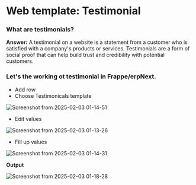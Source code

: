 # Web template: Testimonial

### What are testimonials?

**Answer:** A testimonial on a website is a statement from a customer who is satisfied with a company's products or
services. Testimonials are a form of social proof that can help build trust and credibility with potential customers. 

### Let's the working ot testimonial in Frappe/erpNext.

* Add row
* Choose Testimonicals template

![Screenshot from 2025-02-03 01-14-51](https://github.com/user-attachments/assets/98aa7aba-5217-46eb-91ac-4077555a9595)

* Edit values

![Screenshot from 2025-02-03 01-13-26](https://github.com/user-attachments/assets/1b65ea3a-7cfa-4cd6-997a-da17cdf1aa1a)


* Fill up values

![Screenshot from 2025-02-03 01-14-31](https://github.com/user-attachments/assets/5249c577-2941-4f22-a248-3312612f93e2)

**Output**

![Screenshot from 2025-02-03 01-18-28](https://github.com/user-attachments/assets/1be79814-d5d5-41de-8ca9-8e3930ac0d47)
